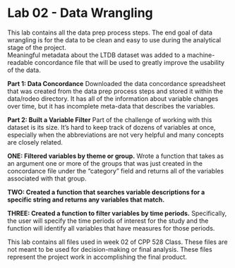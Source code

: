 # Lab 02 - Data Wrangling 

This lab contains all the data prep process steps.
The end goal of data wrangling is for the data to be clean and easy to
use during the analytical stage of the project.  
Meaningful metadata about the LTDB dataset was added to a machine-readable
concordance file that will be used to greatly improve the usability of
the data.

**Part 1: Data Concordance** Downloaded the data concordance spreadsheet
that was created from the data prep process steps and stored it within the
data/rodeo directory. It has all of the information
about variable changes over time, but it has incomplete meta-data that
describes the variables.

**Part 2: Built a Variable Filter** Part of the challenge of working
with this dataset is its size. It’s hard to keep track of dozens of
variables at once, especially when the abbreviations are not very
helpful and many concepts are closely related.

**ONE: Filtered variables by theme or group.** Wrote a function that takes
as an argument one or more of the groups that was just created in the
concordance file under the “category” field and returns all of the
variables associated with that group.

**TWO: Created a function that searches variable descriptions for a
specific string and returns any variables that match.**

**THREE: Created a function to filter variables by time periods.**
Specifically, the user will specify the time periods of interest for the
study and the function will identify all variables that have measures
for those periods.

This lab contains all files used in week 02 of CPP 528 Class. These files are not
meant to be used for decision-making or final analysis. These files
represent the project work in accomplishing the final product.
